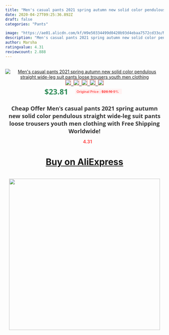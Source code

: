 ```yaml
---
title: "Men's casual pants 2021 spring autumn new solid color pendulous straight wide-leg suit pants loose trousers youth men clothing"
date: 2020-04-27T09:25:36.892Z
draft: false
categories: "Pants"

image: "https://ae01.alicdn.com/kf/H9e50334499d0420b93d4ebaa7572cd33o/Men-s-casual-pants-2021-spring-autumn-new-solid-color-pendulous-straight-wide-leg-suit-pants.jpg"
description: "Men's casual pants 2021 spring autumn new solid color pendulous straight wide-leg suit pants loose trousers youth men clothing"
author: Marsha
ratingvalue: 4.31
reviewcount: 2.888
---
```

<br>
<div style="text-align: center;">
<a href="https://s.click.aliexpress.com/e/_9vKpOz" target="_blank" rel="nofollow noopener noreferrer"><img alt="Men's casual pants 2021 spring autumn new solid color pendulous straight wide-leg suit pants loose trousers youth men clothing" class="magnifier-image" src="https://ae01.alicdn.com/kf/H9e50334499d0420b93d4ebaa7572cd33o/Men-s-casual-pants-2021-spring-autumn-new-solid-color-pendulous-straight-wide-leg-suit-pants.jpg_640x640.jpg">
<br>
<img style="border:1px solid salmon" src="https://ae01.alicdn.com/kf/H9e50334499d0420b93d4ebaa7572cd33o/Men-s-casual-pants-2021-spring-autumn-new-solid-color-pendulous-straight-wide-leg-suit-pants.jpg_120x120.jpg">&nbsp;&nbsp;<img style="border:1px solid salmon" src="https://ae01.alicdn.com/kf/H9ced276da8bb425392120c1e9f51cb17E/Men-s-casual-pants-2021-spring-autumn-new-solid-color-pendulous-straight-wide-leg-suit-pants.jpg_120x120.jpg">&nbsp;&nbsp;<img style="border:1px solid salmon" src="https://ae01.alicdn.com/kf/Hd4939bbbd39a4fd2ab6c9ca69a217accT/Men-s-casual-pants-2021-spring-autumn-new-solid-color-pendulous-straight-wide-leg-suit-pants.jpg_120x120.jpg">&nbsp;&nbsp;<img style="border:1px solid salmon" src="https://ae01.alicdn.com/kf/Hf44a99ec03a14c6fbc7c99c183b2ca02r/Men-s-casual-pants-2021-spring-autumn-new-solid-color-pendulous-straight-wide-leg-suit-pants.jpg_120x120.jpg">&nbsp;&nbsp;<img style="border:1px solid salmon" src="https://ae01.alicdn.com/kf/Haeedaa54396c4e01aa511ed71dc140c0T/Men-s-casual-pants-2021-spring-autumn-new-solid-color-pendulous-straight-wide-leg-suit-pants.jpg_120x120.jpg"></a></div><br0>
<div style="text-align: center;"><span style="background-color: white; border: 0px; box-sizing: border-box; color: seagreen; display: inline-block; font-family: &quot;open sans&quot; , &quot;arial&quot; , &quot;helvetica&quot; , sans-serif , &quot;heiti&quot;; font-size: 24px; font-stretch: inherit; font-weight: 700; line-height: inherit; margin: 0px 10px 0px 0px; padding: 0px; vertical-align: middle;">$23.81 </span>
<span style="background: rgb(255 , 241 , 241); border-radius: 3px; border: 0px; box-sizing: border-box; color: #ff4747; display: inline-block; font-family: inherit; font-size: 12px; font-stretch: inherit; font-style: inherit; font-variant: inherit; font-weight: 600; line-height: inherit; margin: 0px; padding: 2px 5px; transform: scale(0.9); vertical-align: middle;">Original Price : <b style="text-decoration: line-through;">$26.16 </b> 9%&nbsp;&nbsp;</span></div>
<h1 style="color: #333333; display: inline-block; font-family: &quot;open sans&quot; , &quot;arial&quot; , &quot;helvetica&quot; , sans-serif , &quot;heiti&quot;; font-size: 18px; font-stretch: inherit; font-weight: 700; text-align: center;">Cheap Offer Men's casual pants 2021 spring autumn new solid color pendulous straight wide-leg suit pants loose trousers youth men clothing with Free Shipping Worldwide!</h1>
<div style="color: #ff4747; text-align: center;">
<img src="https://4.bp.blogspot.com/-M0ZcTcb-5uY/XleCXlxnR4I/AAAAAAAAAEc/OrjgMkXV1oMQFaCRZj5HQwOCBcu3w1FegCPcBGAYYCw/s1600/star.png" style="height: 15px;">&nbsp;<b>4.31</b></div>
<div class="button_cont" align="center"><a class="buynow_a" href="https://s.click.aliexpress.com/e/_9vKpOz" target="_blank" rel="nofollow noopener noreferrer"><H1>Buy on AliExpress</H1></a></div><br>
<div class="separator" style="clear: both; text-align: center;">
<img src="https://lh3.googleusercontent.com/-pTy5HemUv9M/XlePHvY0dAI/AAAAAAAAAE4/0nX5iRUoIWY8eMW9Dpxeirr157OZliDIgCLcBGAsYHQ/s1600/badge.gif" width="480">
</div>
